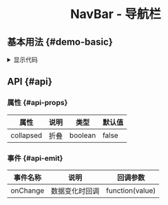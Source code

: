<h1 align="center">
NavBar - 导航栏
</h1>


<script setup>
import { defineAsyncComponent } from 'vue';
import '../packages/style.css';

const NavbarDemoBasic = defineAsyncComponent(() => {
  return import('../demos/navbar/DemoBasic')
});
</script>

## 基本用法 {#demo-basic}

<ClientOnly>
<NavbarDemoBasic></NavbarDemoBasic>
</ClientOnly>

<details>
<summary>显示代码</summary>

<<< @/demos/navbar/DemoBasic.jsx

</details>

## API {#api}

### 属性 {#api-props}

| 属性        | 说明 | 类型      | 默认值   |
|-----------|----|---------|-------|
| collapsed | 折叠 | boolean | false |

### 事件 {#api-emit}

| 事件名称     | 说明      | 回调参数            |
|----------|---------|-----------------|
| onChange | 数据变化时回调 | function(value) |


